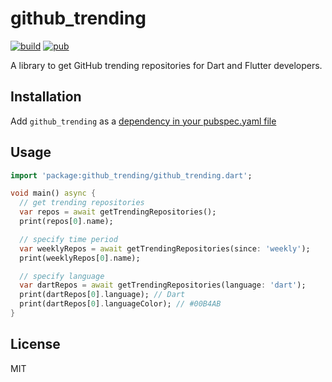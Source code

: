 # github_trending

[![build](https://img.shields.io/travis/pd4d10/github-trending.svg)](https://travis-ci.org/pd4d10/github-trending)
[![pub](https://img.shields.io/pub/v/github_trending.svg)](https://pub.dartlang.org/packages/github_trending)

A library to get GitHub trending repositories for Dart and Flutter developers.

## Installation

Add `github_trending` as a [dependency in your pubspec.yaml file](https://flutter.dev/docs/development/packages-and-plugins/using-packages)

## Usage

```dart
import 'package:github_trending/github_trending.dart';

void main() async {
  // get trending repositories
  var repos = await getTrendingRepositories();
  print(repos[0].name);

  // specify time period
  var weeklyRepos = await getTrendingRepositories(since: 'weekly');
  print(weeklyRepos[0].name);

  // specify language
  var dartRepos = await getTrendingRepositories(language: 'dart');
  print(dartRepos[0].language); // Dart
  print(dartRepos[0].languageColor); // #00B4AB
}
```

## License

MIT
